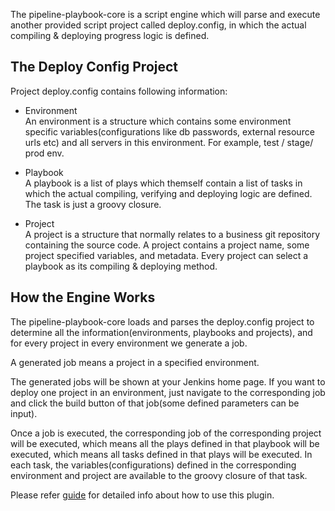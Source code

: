 The pipeline-playbook-core is a script engine which will parse and execute another provided script project called deploy.config, in which the actual compiling & deploying progress logic is defined.

## The Deploy Config Project

Project deploy.config contains following information:

* Environment  
  An environment is a structure which contains some environment specific variables(configurations like db passwords, external resource urls etc) and all servers in this environment. For example, test / stage/ prod env.

* Playbook  
  A playbook is a list of plays which themself contain a list of tasks in which the actual compiling, verifying and deploying logic are defined. The task is just a groovy closure.

* Project  
  A project is a structure that normally relates to a business git repository containing the source code. A project contains a project name, some project specified variables, and metadata. Every project can select a playbook as its compiling & deploying method.

## How the Engine Works

The pipeline-playbook-core loads and parses the deploy.config project to determine all the information(environments, playbooks and projects), and for every project in every environment we generate a job.

A generated job means a project in a specified environment.

The generated jobs will be shown at your Jenkins home page. If you want to deploy one project in an environment, just navigate to the corresponding job and click the build button of that job(some defined parameters can be input).

Once a job is executed, the corresponding job of the corresponding project will be executed, which means all the plays defined in that playbook will be executed, which means all tasks defined in that plays will be executed. In each task, the variables(configurations) defined in the corresponding environment and project are available to the groovy closure of that task.

Please refer [guide](doc/guide.md) for detailed info about how to use this plugin.